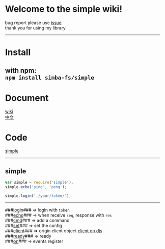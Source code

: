 # Welcome to the simple wiki! #    
bug report please use [issue](https://github.com/simba-fs/simple/issues)    
thank you for using my library   

---
# Install #  
with npm:   
`npm install simba-fs/simple`
---

# Document #
[wiki](./simple.md)  
[中文](./README-zh-TW.md)  

# Code #
[simple](https://github.com/simba-fs/simple)

---

## simple ##  
```js
var simple = require('simple');
simple.echo('ping', 'pong');

simple.login('./your/token/');
```
---
###[login](./en/login.md)### => login with `token`   
###[echo](./en/echo.md)### => when receive `req`, response with `res`  
###[cmd](./en/cmd.md)### => add a command  
###[set](./en/set.md)### => set the config  
###[client](#)### => origin client object [client on djs](https://discord.js.org/#/docs/main/stable/class/Client)  
###[ready](./en/ready.md)### => ready  
###[on](./en/on.md)### => events register
